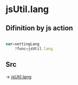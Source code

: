 # jsUtil.lang

## Difinition by js action

```js.js

var=settingLang
	?func=jsUtil.lang

```

## Src

-> [jsUtil.lang](https://github.com/puutaro/CommandClick/blob/master/app/src/main/java/com/puutaro/commandclick/fragment_lib/terminal_fragment/js_interface/JsUtil.kt#L74)


